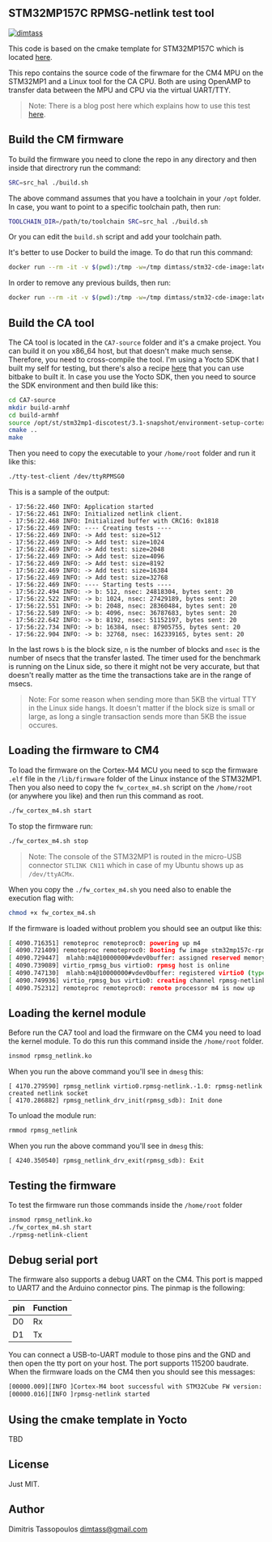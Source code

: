 STM32MP157C RPMSG-netlink test tool
----

[![dimtass](https://circleci.com/gh/dimtass/stm32mp1-cmake-rpmsg-test.svg?style=svg)](https://circleci.com/gh/dimtass/stm32mp1-cmake-rpmsg-test)

This code is based on the cmake template for STM32MP157C which is located [here](https://github.com/dimtass/stm32mp1-cmake-template).

This repo contains the source code of the firwmare for the CM4 MPU on the STM32MP1
and a Linux tool for the CA CPU. Both are using OpenAMP to transfer data between
the MPU and CPU via the virtual UART/TTY.

> Note: There is a blog post here which explains how to use this test [here](https://www.stupid-projects.com/?p=881&preview=true).

## Build the CM firmware
To build the firmware you need to clone the repo in any directory and then inside
that directrory run the command:

```sh
SRC=src_hal ./build.sh
```

The above command assumes that you have a toolchain in your `/opt` folder. In case,
you want to point to a specific toolchain path, then run:

```sh
TOOLCHAIN_DIR=/path/to/toolchain SRC=src_hal ./build.sh
```

Or you can edit the `build.sh` script and add your toolchain path.

It's better to use Docker to build the image. To do that run this command:
```sh
docker run --rm -it -v $(pwd):/tmp -w=/tmp dimtass/stm32-cde-image:latest -c "SRC=src_hal ./build.sh"
```

In order to remove any previous builds, then run:
```sh
docker run --rm -it -v $(pwd):/tmp -w=/tmp dimtass/stm32-cde-image:latest -c "CLEANBUILD=true SRC=src_hal ./build.sh"
```

## Build the CA tool
The CA tool is located in the `CA7-source` folder and it's a cmake project. You can build it
on you x86_64 host, but that doesn't make much sense. Therefore, you need to cross-compile
the tool. I'm using a Yocto SDK that I built my self for testing, but there's also a recipe
[here]() that you can use bitbake to built it. In case you use the Yocto SDK, then you need
to source the SDK environment and then build like this:

```sh
cd CA7-source
mkdir build-armhf
cd build-armhf
source /opt/st/stm32mp1-discotest/3.1-snapshot/environment-setup-cortexa7t2hf-neon-vfpv4-ostl-linux-gnueabi 
cmake ..
make
```

Then you need to copy the executable to your `/home/root` folder and run it like this:
```sh
./tty-test-client /dev/ttyRPMSG0
```

This is a sample of the output:

```
- 17:56:22.460 INFO: Application started
- 17:56:22.461 INFO: Initialized netlink client.
- 17:56:22.468 INFO: Initialized buffer with CRC16: 0x1818
- 17:56:22.469 INFO: ---- Creating tests ----
- 17:56:22.469 INFO: -> Add test: size=512
- 17:56:22.469 INFO: -> Add test: size=1024
- 17:56:22.469 INFO: -> Add test: size=2048
- 17:56:22.469 INFO: -> Add test: size=4096
- 17:56:22.469 INFO: -> Add test: size=8192
- 17:56:22.469 INFO: -> Add test: size=16384
- 17:56:22.469 INFO: -> Add test: size=32768
- 17:56:22.469 INFO: ---- Starting tests ----
- 17:56:22.494 INFO: -> b: 512, nsec: 24818304, bytes sent: 20
- 17:56:22.522 INFO: -> b: 1024, nsec: 27429189, bytes sent: 20
- 17:56:22.551 INFO: -> b: 2048, nsec: 28360484, bytes sent: 20
- 17:56:22.589 INFO: -> b: 4096, nsec: 36787683, bytes sent: 20
- 17:56:22.642 INFO: -> b: 8192, nsec: 51152197, bytes sent: 20
- 17:56:22.734 INFO: -> b: 16384, nsec: 87905755, bytes sent: 20
- 17:56:22.904 INFO: -> b: 32768, nsec: 162339165, bytes sent: 20
```

In the last rows `b` is the block size, `n` is the number of blocks and `nsec` is the number
of nsecs that the transfer lasted. The timer used for the benchmark is running on the Linux
side, so there it might not be very accurate, but that doesn't really matter as the time the
transactions take are in the range of msecs.

> Note: For some reason when sending more than 5KB the virtual TTY in the Linux side hangs.
It doesn't matter if the block size is small or large, as long a single transaction sends more
than 5KB the issue occures.

## Loading the firmware to CM4
To load the firmware on the Cortex-M4 MCU you need to scp the firmware `.elf` file in the
`/lib/firmware` folder of the Linux instance of the STM32MP1. Then you also need to copy the
`fw_cortex_m4.sh` script on the `/home/root` (or anywhere you like) and then run this command
as root.
```sh
./fw_cortex_m4.sh start
```

To stop the firmware run:
```sh
./fw_cortex_m4.sh stop
```

> Note: The console of the STM32MP1 is routed in the micro-USB connector `STLINK CN11` which
in case of my Ubuntu shows up as `/dev/ttyACMx`.

When you copy the `./fw_cortex_m4.sh` you need also to enable the execution flag with:
```sh
chmod +x fw_cortex_m4.sh
```

If the firmware is loaded without problem you should see an output like this:
```sh
[ 4090.716351] remoteproc remoteproc0: powering up m4
[ 4090.721409] remoteproc remoteproc0: Booting fw image stm32mp157c-rpmsg-test-netlink.elf, size 696716
[ 4090.729447]  mlahb:m4@10000000#vdev0buffer: assigned reserved memory node vdev0buffer@10042000
[ 4090.739089] virtio_rpmsg_bus virtio0: rpmsg host is online
[ 4090.747130]  mlahb:m4@10000000#vdev0buffer: registered virtio0 (type 7)
[ 4090.749936] virtio_rpmsg_bus virtio0: creating channel rpmsg-netlink addr 0x0
[ 4090.752312] remoteproc remoteproc0: remote processor m4 is now up
 ```


## Loading the kernel module
Before run the CA7 tool and load the firmware on the CM4 you need to load the kernel module.
To do this run this command inside the `/home/root` folder.

```sh
insmod rpmsg_netlink.ko
```

When you run the above command you'll see in `dmesg` this:
```
[ 4170.279590] rpmsg_netlink virtio0.rpmsg-netlink.-1.0: rpmsg-netlink created netlink socket
[ 4170.286882] rpmsg_netlink_drv_init(rpmsg_sdb): Init done
```

To unload the module run:
```sh
rmmod rpmsg_netlink
```

When you run the above command you'll see in `dmesg` this:
```
[ 4240.350540] rpmsg_netlink_drv_exit(rpmsg_sdb): Exit
```

## Testing the firmware
To test the firmware run those commands inside the `/home/root` folder

```sh
insmod rpmsg_netlink.ko
./fw_cortex_m4.sh start
./rpmsg-netlink-client
```

## Debug serial port
The firmware also supports a debug UART on the CM4. This port is mapped to UART7 and the
Arduino connector pins. The pinmap is the following:

pin | Function
-|-
D0 | Rx
D1 | Tx

You can connect a USB-to-UART module to those pins and the GND and then open the tty port
on your host. The port supports 115200 baudrate. When the firmware loads on the CM4 then
you should see this messages:

```sh
[00000.009][INFO ]Cortex-M4 boot successful with STM32Cube FW version: v1.2.0
[00000.016][INFO ]rpmsg-netlink started
```

## Using the cmake template in Yocto
TBD

## License
Just MIT.

## Author
Dimitris Tassopoulos <dimtass@gmail.com>